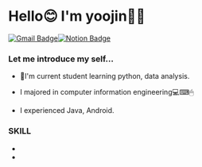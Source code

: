 # Hello😊 I'm yoojin🍋🍋 

[![Gmail Badge](https://img.shields.io/badge/Gmail-D14836?style=flat&logo=Gmail&logoColor=white)](mailto:sonamu5264@gmail.com)[![Notion Badge](https://img.shields.io/badge/Notion-000000?style=flat&logo=Notion&logoColor=white)](www.notion.so/ujinsworkspace)



###  Let me introduce my self...

- 🌱I'm current student learning python, data analysis. 
- I majored in computer information engineering💻⌨🖱

- I experienced Java, Android.



### SKILL

- 

- 

